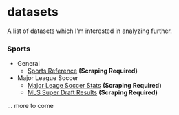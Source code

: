 # datasets
A list of datasets which I'm interested in analyzing further.

### Sports
* General
  * [Sports Reference](http://www.sports-reference.com/) __(Scraping Required)__
* Major League Soccer
  * [Major Leage Soccer Stats](http://www.mlssoccer.com/stats/season?season_year=2014&season_type=REG&team=ALL&group=GOALS&op=Search&form_id=mls_stats_individual_form) __(Scraping Required)__
  * [MLS Super Draft Results](http://en.wikipedia.org/wiki/MLS_SuperDraft) __(Scraping Required)__

... more to come
